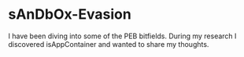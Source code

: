 # sAnDbOx-Evasion
I have been diving into some of the PEB bitfields. During my research I discovered isAppContainer and wanted to share my thoughts.
